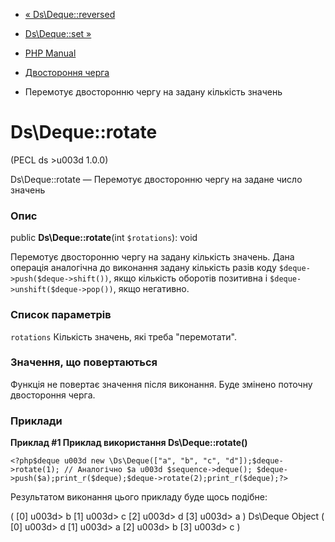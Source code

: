 - [« Ds\Deque::reversed](ds-deque.reversed.md)
- [Ds\Deque::set »](ds-deque.set.md)

- [PHP Manual](index.md)
- [Двостороння черга](class.ds-deque.md)
- Перемотує двосторонню чергу на задану кількість значень

# Ds\Deque::rotate

(PECL ds \>u003d 1.0.0)

Ds\Deque::rotate — Перемотує двосторонню чергу на задане число
значень

### Опис

public **Ds\Deque::rotate**(int `$rotations`): void

Перемотує двосторонню чергу на задану кількість значень. Дана
операція аналогічна до виконання задану кількість разів коду
`$deque->push($deque->shift())`, якщо кількість оборотів позитивна і
`$deque->unshift($deque->pop())`, якщо негативно.

### Список параметрів

`rotations`
Кількість значень, які треба "перемотати".

### Значення, що повертаються

Функція не повертає значення після виконання. Буде змінено поточну
двостороння черга.

### Приклади

**Приклад #1 Приклад використання **Ds\Deque::rotate()****

` <?php$deque u003d new \Ds\Deque(["a", "b", "c", "d"]);$deque->rotate(1); // Аналогічно $a u003d $sequence->deque(); $deque->push($a);print_r($deque);$deque->rotate(2);print_r($deque);?> `

Результатом виконання цього прикладу буде щось подібне:

(
[0] u003d> b
[1] u003d> c
[2] u003d> d
[3] u003d> a
)
Ds\Deque Object
(
[0] u003d> d
[1] u003d> a
[2] u003d> b
[3] u003d> c
)
